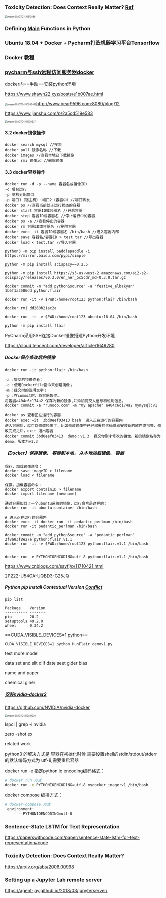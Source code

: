 

### Toxicity Detection: Does Context Really Matter? [Ref](https://ui.adsabs.harvard.edu/abs/2020arXiv200600998P/coreads)

<img src="../${image}/image-20201123131313086.png" alt="image-20201123131313086" style="zoom:50%;" />

### Defining [Main](https://realpython.com/python-main-function/) Functions in Python

### Ubuntu 18.04 + Docker + Pycharm打造机器学习平台Tensorflow	

### Docker 教程

### [pycharm与ssh远程访问服务器docker](https://my.oschina.net/u/4414849/blog/4668991)

docker内==手动==安装python环境 

https://www.shawn22.xyz/posts/e1b007ae.html

<img src="${image}/image-20201124180932489.png" alt="image-20201124180932489" style="zoom:50%;" />http://www.bear9596.com:8080/blog/12

https://www.jianshu.com/p/2a5cd519e583

<img src="${image}/image-20201124181236637.png" alt="image-20201124181236637" style="zoom:50%;" />

#### 3.2 docker镜像操作

```
docker search mysql //搜索
docker pull 镜像名称 //下载
docker images //查看本地已下载镜像
docker rmi 镜像id //删除镜像
```

#### 3.3 docker容器操作

```
docker run -d -p --name 容器名或镜像ID）
-d 后台运行
-p 随机分配端口
-p 端口1（宿主机）:端口2（容器中）//端口转发
docker ps //查看当前处于运行状态的容器
docker start 容器ID或容器名 //开启容器
docker stop 容器ID或容器名 //停止运行中的容器
docker ps -a //查看停止的容器
docker rm 容器ID或容器名 //删除容器
docker exec -it 容器ID或容器名 /bin/bash //进入容器内部
docker save 容器名/容器ID > test.tar //导出容器
docker load < test.tar //导入容器
```



```python3 -m pip install paddlepaddle -i https://mirror.baidu.com/pypi/simple```

```
python -m pip install scispacy==0.2.5

python -m pip install https://s3-us-west-2.amazonaws.com/ai2-s2-scispacy/releases/v0.3.0/en_ner_bc5cdr_md-0.3.0.tar.gz
```



```
docker commit -m "add python&source" -a "festive_elbakyan" 1b6f1a3586dd python:flair

docker run -it -v $PWD:/home/root123 python:flair /bin/bash

docker rmi dd260b21ac2a

docker run -it -v $PWD:/home/root123 ubuntu:16.04 /bin/bash

python -m pip install flair
```



PyCharm采用SSH连接Docker镜像搭建Python开发环境

https://cloud.tencent.com/developer/article/1649280

##### Docker保存修改后的镜像

```
docker run -it python:flair /bin/bash

-a :提交的镜像作者；
-c :使用Dockerfile指令来创建镜像；
-m :提交时的说明文字；
-p :在commit时，将容器暂停。
将容器a404c6c174a2 保存为新的镜像,并添加提交人信息和说明信息。
docker commit -a "runoob.com" -m "my apache" a404c6c174a2 mymysql:v1

docker ps 查看正在运行的容器
docker exec –it  3bd0eef03413 bash  进入正在运行的容器内
进入容器后，就可以修改镜像了，比如修改镜像中已经部署的代码或者安装新的软件或包等，修改完成之后，exit 退出容器
docker commit 3bd0eef03413  demo：v1.3  提交你刚才修改的镜像，新的镜像名称为demo，版本为v1.3
```

##### 【Docker】保存镜像、 容器到本地， 从本地加载镜像、 容器

```vim
保存，加载镜像命令：
docker save imageID > filename
docker load < filename

保存，加载容器命令：
docker export containID > filename
docker import filename [newname]

通过容器加载了一个ubuntu系统的镜像，运行命令是这样的：
docker run -it ubuntu:container /bin/bash

# 进入正在运行的容器内
docker exec –it docker run -it pedantic_perlman /bin/bash
docker run -it pedantic_perlman /bin/bash

docker commit -m "add python&source" -a "pedantic_perlman" 2f8a83f8e27e python:flair.v1.1
docker run -it -v $PWD:/home/root123 python:flair.v1.1 /bin/bash


docker run -e PYTHONIOENCODING=utf-8 python:flair.v1.1 /bin/bash
```



https://www.cnblogs.com/ssyfj/p/11710421.html

2P222-U54OA-UQBD3-G25JQ

##### Python pip install Contextual Version [Conflict](https://akbarhabeeb.medium.com/python-pip-install-contextualversionconflict-94ecdccff123)

```
pip list

Package    Version
---------- -------
pip        20.2
setuptools 49.2.0
wheel      0.34.2
```



==CUDA_VISIBLE_DEVICES=1 python==

```
CUDA_VISIBLE_DEVICES=1 python HunFlair_demov1.py

```



test more model 

data set and slit diif date seet gider bias 

name and paper 

chemical giner 





##### [安装nvidia-docker2](https://cloud-atlas.readthedocs.io/zh_CN/latest/docker/gpu/nvidia-docker.html)

https://github.com/NVIDIA/nvidia-docker

<img src="${image}/image-20201124212921230.png" alt="image-20201124212921230" style="zoom:50%;" />

lspci | grep -i nvidia



zero -shot ex



related work 



python3 的解决方式是 容器在初始化时候 需要设置shell的stdin/stdout/stderr 的默认编码方式为 utf-8,需要重启容器

docker run -e 指定python io encoding编码格式：

```bash
# docker run 方式
docker run -e PYTHONIOENCODING=utf-8 mydocker_image:v1 /bin/bash
```

docker compose 编排方式：

```bash
# docker-compose 方式
 environment:
      - PYTHONIOENCODING=utf-8
```



### Sentence-State LSTM for Text Representation

https://paperswithcode.com/paper/sentence-state-lstm-for-text-representation#code

### Toxicity Detection: Does Context Really Matter?

https://arxiv.org/abs/2006.00998



### Setting up a Jupyter Lab remote server

https://agent-jay.github.io/2018/03/jupyterserver/





